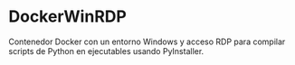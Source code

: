 # DockerWinRDP
Contenedor Docker con un entorno Windows y acceso RDP para compilar scripts de Python en ejecutables usando PyInstaller.
